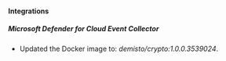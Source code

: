 
#### Integrations

##### Microsoft Defender for Cloud Event Collector

- Updated the Docker image to: *demisto/crypto:1.0.0.3539024*.

